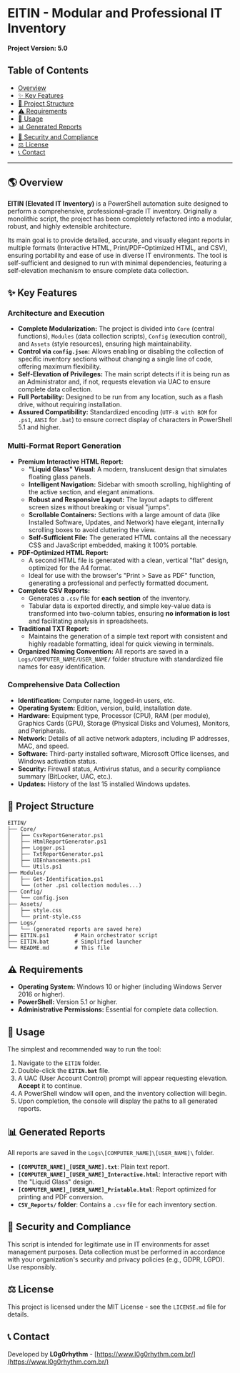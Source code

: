 # EITIN - Modular and Professional IT Inventory

**Project Version: 5.0**

## Table of Contents

- [Overview](#-overview)
- [✨ Key Features](#-key-features)
- [📂 Project Structure](#-project-structure)
- [⚠️ Requirements](#️-requirements)
- [🚀 Usage](#-usage)
- [📊 Generated Reports](#-generated-reports)
- [🔐 Security and Compliance](#-security-and-compliance)
- [⚖️ License](#️-license)
- [📞 Contact](#-contact)

---

## 🌎 Overview

**EITIN (Elevated IT Inventory)** is a PowerShell automation suite designed to perform a comprehensive, professional-grade IT inventory. Originally a monolithic script, the project has been completely refactored into a modular, robust, and highly extensible architecture.

Its main goal is to provide detailed, accurate, and visually elegant reports in multiple formats (Interactive HTML, Print/PDF-Optimized HTML, and CSV), ensuring portability and ease of use in diverse IT environments. The tool is self-sufficient and designed to run with minimal dependencies, featuring a self-elevation mechanism to ensure complete data collection.

## ✨ Key Features

### Architecture and Execution

- **Complete Modularization:** The project is divided into `Core` (central functions), `Modules` (data collection scripts), `Config` (execution control), and `Assets` (style resources), ensuring high maintainability.
- **Control via `config.json`:** Allows enabling or disabling the collection of specific inventory sections without changing a single line of code, offering maximum flexibility.
- **Self-Elevation of Privileges:** The main script detects if it is being run as an Administrator and, if not, requests elevation via UAC to ensure complete data collection.
- **Full Portability:** Designed to be run from any location, such as a flash drive, without requiring installation.
- **Assured Compatibility:** Standardized encoding (`UTF-8 with BOM` for `.ps1`, `ANSI` for `.bat`) to ensure correct display of characters in PowerShell 5.1 and higher.

### Multi-Format Report Generation

- **Premium Interactive HTML Report:**
  - **"Liquid Glass" Visual:** A modern, translucent design that simulates floating glass panels.
  - **Intelligent Navigation:** Sidebar with smooth scrolling, highlighting of the active section, and elegant animations.
  - **Robust and Responsive Layout:** The layout adapts to different screen sizes without breaking or visual "jumps".
  - **Scrollable Containers:** Sections with a large amount of data (like Installed Software, Updates, and Network) have elegant, internally scrolling boxes to avoid cluttering the view.
  - **Self-Sufficient File:** The generated HTML contains all the necessary CSS and JavaScript embedded, making it 100% portable.
- **PDF-Optimized HTML Report:**
  - A second HTML file is generated with a clean, vertical "flat" design, optimized for the A4 format.
  - Ideal for use with the browser's "Print > Save as PDF" function, generating a professional and perfectly formatted document.
- **Complete CSV Reports:**
  - Generates a `.csv` file for **each section** of the inventory.
  - Tabular data is exported directly, and simple key-value data is transformed into two-column tables, ensuring **no information is lost** and facilitating analysis in spreadsheets.
- **Traditional TXT Report:**
  - Maintains the generation of a simple text report with consistent and highly readable formatting, ideal for quick viewing in terminals.
- **Organized Naming Convention:** All reports are saved in a `Logs/COMPUTER_NAME/USER_NAME/` folder structure with standardized file names for easy identification.

### Comprehensive Data Collection

- **Identification:** Computer name, logged-in users, etc.
- **Operating System:** Edition, version, build, installation date.
- **Hardware:** Equipment type, Processor (CPU), RAM (per module), Graphics Cards (GPU), Storage (Physical Disks and Volumes), Monitors, and Peripherals.
- **Network:** Details of all active network adapters, including IP addresses, MAC, and speed.
- **Software:** Third-party installed software, Microsoft Office licenses, and Windows activation status.
- **Security:** Firewall status, Antivirus status, and a security compliance summary (BitLocker, UAC, etc.).
- **Updates:** History of the last 15 installed Windows updates.

## 📂 Project Structure

```
EITIN/
├── Core/
│   ├── CsvReportGenerator.ps1
│   ├── HtmlReportGenerator.ps1
│   ├── Logger.ps1
│   ├── TxtReportGenerator.ps1
│   ├── UIEnhancements.ps1
│   └── Utils.ps1
├── Modules/
│   ├── Get-Identification.ps1
│   └── (other .ps1 collection modules...)
├── Config/
│   └── config.json
├── Assets/
│   ├── style.css
│   └── print-style.css
├── Logs/
│   └── (generated reports are saved here)
├── EITIN.ps1        # Main orchestrator script
├── EITIN.bat        # Simplified launcher
└── README.md        # This file
```

## ⚠️ Requirements

- **Operating System:** Windows 10 or higher (including Windows Server 2016 or higher).
- **PowerShell:** Version 5.1 or higher.
- **Administrative Permissions:** Essential for complete data collection.

## 🚀 Usage

The simplest and recommended way to run the tool:

1.  Navigate to the `EITIN` folder.
2.  Double-click the **`EITIN.bat`** file.
3.  A UAC (User Account Control) prompt will appear requesting elevation. **Accept** it to continue.
4.  A PowerShell window will open, and the inventory collection will begin.
5.  Upon completion, the console will display the paths to all generated reports.

## 📊 Generated Reports

All reports are saved in the `Logs\[COMPUTER_NAME]\[USER_NAME]\` folder.

- **`[COMPUTER_NAME]_[USER_NAME].txt`**: Plain text report.
- **`[COMPUTER_NAME]_[USER_NAME]_Interactive.html`**: Interactive report with the "Liquid Glass" design.
- **`[COMPUTER_NAME]_[USER_NAME]_Printable.html`**: Report optimized for printing and PDF conversion.
- **`CSV_Reports/` folder**: Contains a `.csv` file for each inventory section.

## 🔐 Security and Compliance

This script is intended for legitimate use in IT environments for asset management purposes. Data collection must be performed in accordance with your organization's security and privacy policies (e.g., GDPR, LGPD). Use responsibly.

## ⚖️ License

This project is licensed under the MIT License - see the `LICENSE.md` file for details.

## 📞 Contact

Developed by **L0g0rhythm** - [https://www.l0g0rhythm.com.br/](https://www.l0g0rhythm.com.br/)
